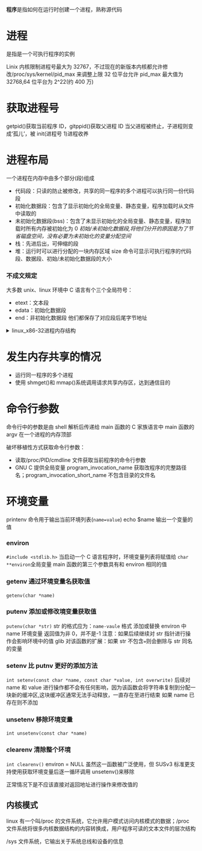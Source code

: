 **程序**是指如何在运行时创建一个进程，熟称源代码

# 进程

是指是一个可执行程序的实例

Linix 内核限制进程号最大为 32767，不过现在的新版本内核都允许修改/proc/sys/kernel/pid_max 来调整上限
32 位平台允许 pid_max 最大值为 32768,64 位平台为 2^22(约 400 万)

# 获取进程号

getpid()获取当前程序 ID，gitppid()获取父进程 ID
当父进程被终止，子进程则变成‘孤儿’，被 init(进程号 1)进程收养

# 进程布局

一个进程在内存中由多个部分(段)组成

- 代码段：只读的防止被修改，共享的同一程序的多个进程可以执行同一份代码段
- 初始化数据段：包含了显示初始化的全局变量、静态变量，程序加载时从文件中读取的
- 未初始化数据段(bss)：包含了未显示初始化的全局变量、静态变量，程序加载时所有内存被初始化为 0
  _初始/未初始化数据段,将他们分开的原因是为了节省磁盘空间，没有必要为未初始化的变量分配空间_
- 栈：先进后出，可伸缩的段
- 堆：运行时可以进行分配的一块内存区域
  size 命令可显示可执行程序的代码段、数据段、初始/未初始化数据段的大小

### 不成文规定

大多数 unix、linux 环境中 C 语言有个三个全局符号：

- etext：文本段
- edata：初始化数据段
- end：非初始化数据段
  他们都保存了对应段后尾字节地址

<details>
<summary>linux_x86-32进程内存结构</summary>

![avatar](./linux_x86-32进程内存结构.jpg)

</details>

# 发生内存共享的情况

- 运行同一程序的多个进程
- 使用 shmget()和 mmap()系统调用请求共享内存区，达到通信目的

# 命令行参数

命令行中的参数是由 shell 解析后传递给 main 函数的
C 家族语言中 main 函数的 argv 在一个进程的内存顶部

破坏移植性方式获取命令行参数：

- 读取/proc/PID/cmdline 文件获取当前程序的命令行参数
- GNU C 提供全局变量 program_invocation_name 获取改程序的完整路径名；program_invocation_short_name 不包含目录的文件名

# 环境变量

printenv 命令用于输出当前环境列表(`name=value`)
echo $name 输出一个变量的值

### environ

`#include <stdlib.h>`
当启动一个 C 语言程序时，环境变量列表将赋值给 `char **environ`全局变量
main 函数的第三个参数具有和 environ 相同的值

### getenv 通过环境变量名获取值

`getenv(char *name)`

### putenv 添加或修改境变量获取值

`putenv(char *str)`
str 的格式应为：`name-vaule` 格式
添加或替换 environ 中 name 环境变量
返回值为非 0，并不是-1
注意：如果后续继续对 str 指针进行操作会影响环境中的值
glib 对该函数的扩展：如果 str 不包含`=`则会删除与 str 同名的变量

### setenv 比 putnv 更好的添加方法

`int setenv(const char *name, const char *value, int overwrite)`
后续对 name 和 value 进行操作都不会有任何影响，因为该函数会将字符串复制到分配一块新的缓冲区,这块缓冲区通常无法手动释放，一直存在至进行结束
如果 name 已存在则不添加

### unsetenv 移除环境变量

`int unsetenv(const char *name)`

### clearenv 清除整个环境

`int clearenv()`
environ = NULL
虽然这一函数被广泛使用，但 SUSv3 标准更支持使用获取环境变量后逐一循环调用 unsetenv()来移除

正常情况下是不应该直接对返回地址进行操作来修改值的

## 内核模式

linux 有一个叫/proc 的文件系统，它允许用户模式访问内核模式的数据；/proc 文件系统将很多内核数据结构的内容转换成，用户程序可读的文本文件的层次结构

/sys 文件系统，它输出关于系统总线和设备的信息
